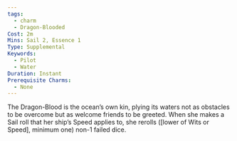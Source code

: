 ```yaml
---
tags:
  - charm
  - Dragon-Blooded
Cost: 2m
Mins: Sail 2, Essence 1
Type: Supplemental
Keywords:
  - Pilot
  - Water
Duration: Instant
Prerequisite Charms:
  - None
---
```

The Dragon-Blood is the ocean’s own kin, plying its waters not as obstacles to be overcome but as welcome friends to be greeted. When she makes a Sail roll that her ship’s Speed applies to, she rerolls ([lower of Wits or Speed], minimum one) non-1 failed dice.